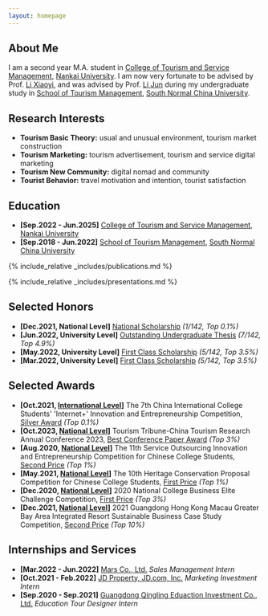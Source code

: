 ```yaml
---
layout: homepage
---
```


## About Me

I am a second year M.A. student in <a href="https://entas.nankai.edu.cn" target="_blank"> College of Tourism and Service Management</a>, <a href="https://en.nankai.edu.cn" target="_blank"> Nankai University</a>. I am now very fortunate to be advised by Prof. <a href="https://entas.nankai.edu.cn/info/1111/1614.htm"> Li Xiaoyi</a>, and was advised by Prof. <a href="http://stm.scnu.edu.cn/english/faculty/exhibition/2020/0714/2.html"> Li Jun</a> during my undergraduate study in <a href="http://stm.scnu.edu.cn/english/"> School of Tourism Management</a>, <a href="http://english.scnu.edu.cn"> South Normal China University</a>.


## Research Interests

- **Tourism Basic Theory:** usual and unusual environment, tourism market construction 
- **Tourism Marketing:** tourism advertisement, tourism and service digital marketing
- **Tourism New Community:** digital nomad and community
- **Tourist Behavior:** travel motivation and intention, tourist satisfaction

## Education

- **[Sep.2022 - Jun.2025]** <a href="https://entas.nankai.edu.cn" target="_blank"> College of Tourism and Service Management</a>, <a href="https://en.nankai.edu.cn" target="_blank"> Nankai University</a>
- **[Sep.2018 - Jun.2022]** <a href="http://stm.scnu.edu.cn/english/"> School of Tourism Management</a>, <a href="http://english.scnu.edu.cn"> South Normal China University</a>


{% include_relative _includes/publications.md %}

{% include_relative _includes/presentations.md %}


## Selected Honors

- **[Dec.2021, National Level]**  <a href="assets/files/national scholarship.pdf"> National Scholarship</a> *(1/142, Top 0.1%)*
- **[Jun.2022, University Level]**  <a href="assets/files/outstanding undergraduate thesis.pdf"> Outstanding Undergraduate Thesis</a> *(7/142, Top 4.9%)*
- **[May.2022, University Level]**  <a href="assets/files/first class scholarship1.pdf"> First Class Scholarship</a> *(5/142, Top 3.5%)*
- **[Mar.2022, University Level]**  <a href="assets/files/first class scholarship2.pdf"> First Class Scholarship</a> *(5/142, Top 3.5%)*


## Selected Awards

- **[Oct.2021, <a href="https://cy.ncss.cn/en/"> International Level</a>]**  The 7th China International College Students' 'Internet+' Innovation and Entrepreneurship Competition, <a href="assets/files/silver award.pdf"> Silver Award</a> *(Top 0.1%)*
- **[Oct.2023, <a href="https://mp.weixin.qq.com/s/ZO0a-QIA47QLMtl-o705OA"> National Level</a>]**  Tourism Tribune-China Tourism Research Annual Conference 2023, <a href="assets/files/best paper award.pdf"> Best Conference Paper Award</a> *(Top 3%)*
- **[Aug.2020, <a href="http://www.fwwb.org.cn/"> National Level</a>]**  The 11th Service Outsourcing Innovation and Entrepreneurship Competition for Chinese College Students, <a href="assets/files/service second prize.pdf"> Second Price</a> *(Top 1%)*
- **[May.2021, <a href="https://news.scnu.edu.cn/39959"> National Level</a>]**  The 10th Heritage Conservation Proposal Competition for Chinese College Students, <a href="assets/files/HCPC.pdf"> First Price</a> *(Top 1%)*
- **[Dec.2020, <a href="http://www.ccpitedu.org/index.aspx"> National Level</a>]**  2020 National College Business Elite Challenge Competition, <a href="assets/files/NCBECC.pdf"> First Price</a> *(Top 3%)*
- **[Dec.2021, <a href="https://fba.um.edu.mo/zh-hant/2021casestudycompetition/"> National Level</a>]**  2021 Guangdong Hong Kong Macau Greater Bay Area Integrated Resort Sustainable Business Case Study Competition, <a href="assets/files/BCSC.pdf"> Second Price</a> *(Top 10%)*


## Internships and Services

- **[Mar.2022 - Jun.2022]**  <a href="https://www.mars.com/"> Mars Co., Ltd.</a>  *Sales Management Intern*
- **[Oct.2021 - Feb.2022]**  <a href="https://jdp.com.cn/"> JD Property, JD.com, Inc.</a>  *Marketing Investment Intern*
- **[Sep.2020 - Sep.2021]**  <a href="http://www.sanli-tracks.com"> Guangdong Qingling Eduaction Investment Co., Ltd.</a>  *Education Tour Designer Intern*
